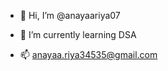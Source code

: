 - 👋 Hi, I’m @anayaariya07
- 🌱 I’m currently learning DSA

- 📫 anayaa.riya34535@gmail.com

<!---
anayaariya07/anayaariya07 is a ✨ special ✨ repository because its `README.md` (this file) appears on your GitHub profile.
You can click the Preview link to take a look at your changes.
--->
